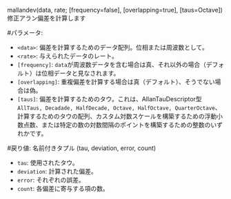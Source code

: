 mallandev(data, rate; [frequency=false], [overlapping=true], [taus=Octave]) 修正アラン偏差を計算します

#パラメータ:

  * `<data>`:			偏差を計算するためのデータ配列。位相または周波数として。
  * `<rate>`:			与えられたデータのレート。
  * `[frequency]`:		`data`が周波数データを含む場合は真、それ以外の場合（デフォルト）は位相データと見なされます。
  * `[overlapping]`:	重複偏差を計算する場合は真（デフォルト）、そうでない場合は偽。
  * `[taus]`:			偏差を計算するためのタウ。これは、AllanTauDescriptor型 `AllTaus, Decadade, HalfDecade, Octave, HalfOctave, QuarterOctave`、計算するためのタウの配列、カスタム対数スケールを構築するための浮動小数点数、または特定の数の対数間隔のポイントを構築するための整数のいずれかです。

#戻り値: 名前付きタプル (tau, deviation, error, count)

  * `tau`:		使用されたタウ。
  * `deviation`:	計算された偏差。
  * `error`:		それぞれの誤差。
  * `count`:		各偏差に寄与する項の数。
